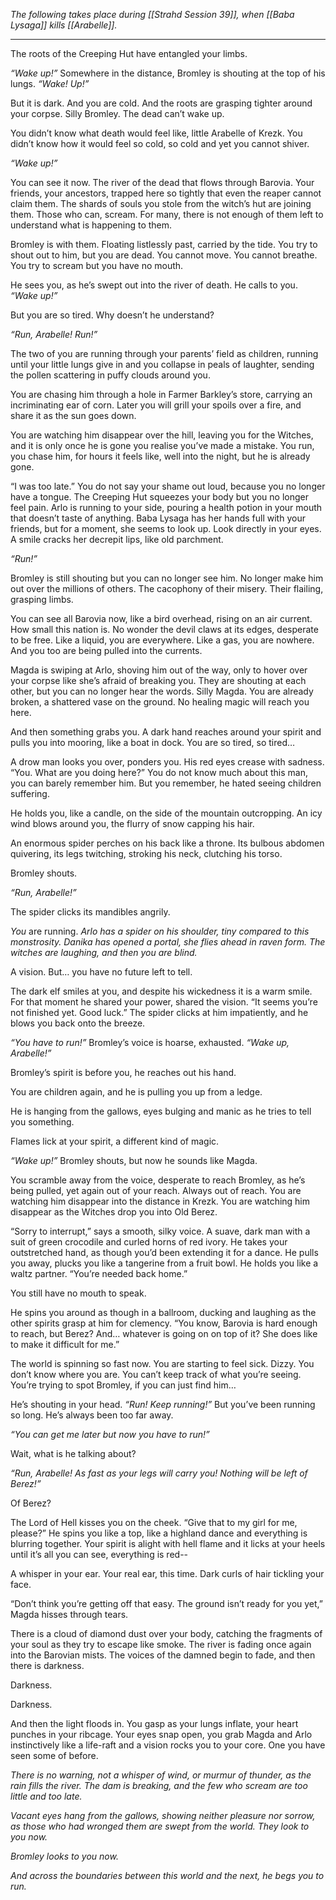 *The following takes place during [[Strahd Session 39]], when [[Baba Lysaga]] kills [[Arabelle]].*

___

The roots of the Creeping Hut have entangled your limbs.

*“Wake up!”* Somewhere in the distance, Bromley is shouting at the top of his lungs. *“Wake! Up!”*

But it is dark. And you are cold. And the roots are grasping tighter around your corpse. Silly Bromley. The dead can’t wake up.

You didn’t know what death would feel like, little Arabelle of Krezk. You didn’t know how it would feel so cold, so cold and yet you cannot shiver.

*“Wake up!”*

You can see it now. The river of the dead that flows through Barovia. Your friends, your ancestors, trapped here so tightly that even the reaper cannot claim them. The shards of souls you stole from the witch’s hut are joining them. Those who can, scream. For many, there is not enough of them left to understand what is happening to them.

Bromley is with them. Floating listlessly past, carried by the tide. You try to shout out to him, but you are dead. You cannot move. You cannot breathe. You try to scream but you have no mouth.

He sees you, as he’s swept out into the river of death. He calls to you. *“Wake up!”*

But you are so tired. Why doesn’t he understand?

*“Run, Arabelle! Run!”*

The two of you are running through your parents’ field as children, running until your little lungs give in and you collapse in peals of laughter, sending the pollen scattering in puffy clouds around you.

You are chasing him through a hole in Farmer Barkley’s store, carrying an incriminating ear of corn. Later you will grill your spoils over a fire, and share it as the sun goes down.

You are watching him disappear over the hill, leaving you for the Witches, and it is only once he is gone you realise you’ve made a mistake. You run, you chase him, for hours it feels like, well into the night, but he is already gone.

“I was too late.” You do not say your shame out loud, because you no longer have a tongue. The Creeping Hut squeezes your body but you no longer feel pain. Arlo is running to your side, pouring a health potion in your mouth that doesn’t taste of anything. Baba Lysaga has her hands full with your friends, but for a moment, she seems to look up. Look directly in your eyes. A smile cracks her decrepit lips, like old parchment.

*“Run!”* 

Bromley is still shouting but you can no longer see him. No longer make him out over the millions of others. The cacophony of their misery. Their flailing, grasping limbs. 

You can see all Barovia now, like a bird overhead, rising on an air current. How small this nation is. No wonder the devil claws at its edges, desperate to be free. Like a liquid, you are everywhere. Like a gas, you are nowhere. And you too are being pulled into the currents.

Magda is swiping at Arlo, shoving him out of the way, only to hover over your corpse like she’s afraid of breaking you. They are shouting at each other, but you can no longer hear the words. Silly Magda. You are already broken, a shattered vase on the ground. No healing magic will reach you here.

And then something grabs you. A dark hand reaches around your spirit and pulls you into mooring, like a boat in dock. You are so tired, so tired…

A drow man looks you over, ponders you. His red eyes crease with sadness. “You. What are you doing here?” You do not know much about this man, you can barely remember him. But you remember, he hated seeing children suffering. 

He holds you, like a candle, on the side of the mountain outcropping. An icy wind blows around you, the flurry of snow capping his hair. 

An enormous spider perches on his back like a throne. Its bulbous abdomen quivering, its legs twitching, stroking his neck, clutching his torso.

Bromley shouts.

*“Run, Arabelle!”*

The spider clicks its mandibles angrily.

*You* are running. *Arlo has a spider on his shoulder, tiny compared to this monstrosity. Danika has opened a portal, she flies ahead in raven form. The witches are laughing, and then you are blind.*

A vision. But… you have no future left to tell.

The dark elf smiles at you, and despite his wickedness it is a warm smile. For that moment he shared your power, shared the vision. “It seems you’re not finished yet. Good luck.” The spider clicks at him impatiently, and he blows you back onto the breeze.

*“You have to run!”* Bromley’s voice is hoarse, exhausted. *“Wake up, Arabelle!”*

Bromley’s spirit is before you, he reaches out his hand.

You are children again, and he is pulling you up from a ledge.

He is hanging from the gallows, eyes bulging and manic as he tries to tell you something.

Flames lick at your spirit, a different kind of magic.

*“Wake up!”* Bromley shouts, but now he sounds like Magda.

You scramble away from the voice, desperate to reach Bromley, as he’s being pulled, yet again out of your reach. Always out of reach. You are watching him disappear into the distance in Krezk. You are watching him disappear as the Witches drop you into Old Berez.

“Sorry to interrupt,” says a smooth, silky voice. A suave, dark man with a suit of green crocodile and curled horns of red ivory. He takes your outstretched hand, as though you’d been extending it for a dance. He pulls you away, plucks you like a tangerine from a fruit bowl. He holds you like a waltz partner. “You’re needed back home.”

You still have no mouth to speak.

He spins you around as though in a ballroom, ducking and laughing as the other spirits grasp at him for clemency. “You know, Barovia is hard enough to reach, but Berez? And… whatever is going on on top of it? She does like to make it difficult for me.”

The world is spinning so fast now. You are starting to feel sick. Dizzy. You don’t know where you are. You can’t keep track of what you’re seeing. You’re trying to spot Bromley, if you can just find him… 

He’s shouting in your head. *“Run! Keep running!”* But you’ve been running so long. He’s always been too far away. 

*“You can get me later but now you have to run!”*

Wait, what is he talking about?

*“Run, Arabelle! As fast as your legs will carry you! Nothing will be left of Berez!”*

Of Berez?

The Lord of Hell kisses you on the cheek. “Give that to my girl for me, please?” He spins you like a top, like a highland dance and everything is blurring together. Your spirit is alight with hell flame and it licks at your heels until it’s all you can see, everything is red--

A whisper in your ear. Your real ear, this time. Dark curls of hair tickling your face.

“Don’t think you’re getting off that easy. The ground isn’t ready for you yet,” Magda hisses through tears.

There is a cloud of diamond dust over your body, catching the fragments of your soul as they try to escape like smoke. The river is fading once again into the Barovian mists. The voices of the damned begin to fade, and then there is darkness.

Darkness.

Darkness.

And then the light floods in. You gasp as your lungs inflate, your heart punches in your ribcage. Your eyes snap open, you grab Magda and Arlo instinctively like a life-raft and a vision rocks you to your core. One you have seen some of before.

*There is no warning, not a whisper of wind, or murmur of thunder, as the rain fills the river. The dam is breaking, and the few who scream are too little and too late.* 

*Vacant eyes hang from the gallows, showing neither pleasure nor sorrow, as those who had wronged them are swept from the world. They look to you now.* 

*Bromley looks to you now.* 

*And across the boundaries between this world and the next, he begs you to run.*